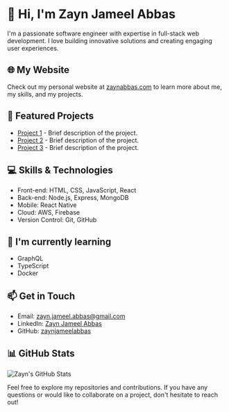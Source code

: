 # 👋 Hi, I'm Zayn Jameel Abbas

I'm a passionate software engineer with expertise in full-stack web development. I love building innovative solutions and creating engaging user experiences.

## 🌐 My Website

Check out my personal website at [zaynabbas.com](https://zaynabbas.com) to learn more about me, my skills, and my projects.

## 🚀 Featured Projects

- [Project 1](link-to-project-1) - Brief description of the project.
- [Project 2](link-to-project-2) - Brief description of the project.
- [Project 3](link-to-project-3) - Brief description of the project.

## 💻 Skills & Technologies

- Front-end: HTML, CSS, JavaScript, React
- Back-end: Node.js, Express, MongoDB
- Mobile: React Native
- Cloud: AWS, Firebase
- Version Control: Git, GitHub

## 🌱 I'm currently learning

- GraphQL
- TypeScript
- Docker

## 📫 Get in Touch

- Email: [zayn.jameel.abbas@gmail.com](mailto:zayn.jameel.abbas@gmail.com)
- LinkedIn: [Zayn Jameel Abbas](https://www.linkedin.com/in/zayn-j-abbas/)
- GitHub: [zaynjameelabbas](https://github.com/zaynjameelabbas)

## 📊 GitHub Stats

![Zayn's GitHub Stats](https://github-readme-stats.vercel.app/api?username=zaynjameelabbas&show_icons=true&theme=radical)

Feel free to explore my repositories and contributions. If you have any questions or would like to collaborate on a project, don't hesitate to reach out!

